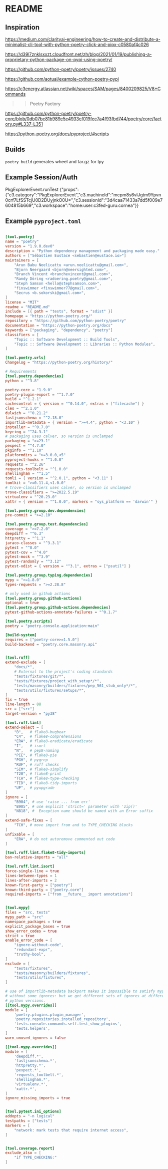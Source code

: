# README

## Inspiration

https://medium.com/clarityai-engineering/how-to-create-and-distribute-a-minimalist-cli-tool-with-python-poetry-click-and-pipx-c0580af4c026

https://d39l7znklsxxzt.cloudfront.net/zh/blog/2021/01/19/publishing-a-proprietary-python-package-on-pypi-using-poetry/

https://github.com/python-poetry/poetry/issues/2740

https://github.com/aotuai/example-cython-poetry-pypi

https://c3energy.atlassian.net/wiki/spaces/SAM/pages/8400209825/V8+Commands

>> Poetry Factory

https://github.com/python-poetry/poetry-core/blob/0db07bc81b989c5c4933cf019fec7a4f93fbd744/poetry/core/factory.py#L337-L351

https://python-poetry.org/docs/pyproject/#scripts

## Builds

`poetry build` generates wheel and tar.gz for lpy

## Example Session/Auth

PkgExplorerEvent.runTest {"props":{"c3.category":"PkgExplorerEvent","c3.machineId":"mcpm8s6vlJgtm9Ypvn0crf7LfSSTcjU0D2DUyjnkO0U=","c3.sessionId":"3d4caa71433a7dd5f009e7604815b669","c3.workspace":"home:user:c3fed-guru:cornea"}}

## Example `pyproject.toml`

```toml

[tool.poetry]
name = "poetry"
version = "1.9.0.dev0"
description = "Python dependency management and packaging made easy."
authors = ["Sébastien Eustace <sebastien@eustace.io>"]
maintainers = [
    "Arun Babu Neelicattu <arun.neelicattu@gmail.com>",
    "Bjorn Neergaard <bjorn@neersighted.com>",
    "Branch Vincent <branchevincent@gmail.com>",
    "Randy Döring <radoering.poetry@gmail.com>",
    "Steph Samson <hello@stephsamson.com>",
    "finswimmer <finswimmer77@gmail.com>",
    "Secrus <b.sokorski@gmail.com>",
]
license = "MIT"
readme = "README.md"
include = [{ path = "tests", format = "sdist" }]
homepage = "https://python-poetry.org/"
repository = "https://github.com/python-poetry/poetry"
documentation = "https://python-poetry.org/docs"
keywords = ["packaging", "dependency", "poetry"]
classifiers = [
    "Topic :: Software Development :: Build Tools",
    "Topic :: Software Development :: Libraries :: Python Modules",
]

[tool.poetry.urls]
Changelog = "https://python-poetry.org/history/"

# Requirements
[tool.poetry.dependencies]
python = "^3.8"

poetry-core = "1.9.0"
poetry-plugin-export = "^1.7.0"
build = "^1.2.1"
cachecontrol = { version = "^0.14.0", extras = ["filecache"] }
cleo = "^2.1.0"
dulwich = "^0.21.2"
fastjsonschema = "^2.18.0"
importlib-metadata = { version = ">=4.4", python = "<3.10" }
installer = "^0.7.0"
keyring = "^24.3.1"
# packaging uses calver, so version is unclamped
packaging = ">=23.1"
pexpect = "^4.7.0"
pkginfo = "^1.10"
platformdirs = ">=3.0.0,<5"
pyproject-hooks = "^1.0.0"
requests = "^2.26"
requests-toolbelt = "^1.0.0"
shellingham = "^1.5"
tomli = { version = "^2.0.1", python = "<3.11" }
tomlkit = ">=0.11.4,<1.0.0"
# trove-classifiers uses calver, so version is unclamped
trove-classifiers = ">=2022.5.19"
virtualenv = "^20.23.0"
xattr = { version = "^1.0.0", markers = "sys_platform == 'darwin'" }

[tool.poetry.group.dev.dependencies]
pre-commit = ">=2.10"

[tool.poetry.group.test.dependencies]
coverage = ">=7.2.0"
deepdiff = "^6.3"
httpretty = "^1.1"
jaraco-classes = "^3.3.1"
pytest = "^8.0"
pytest-cov = "^4.0"
pytest-mock = "^3.9"
pytest-randomly = "^3.12"
pytest-xdist = { version = "^3.1", extras = ["psutil"] }

[tool.poetry.group.typing.dependencies]
mypy = ">=1.8.0"
types-requests = ">=2.28.8"

# only used in github actions
[tool.poetry.group.github-actions]
optional = true
[tool.poetry.group.github-actions.dependencies]
pytest-github-actions-annotate-failures = "^0.1.7"

[tool.poetry.scripts]
poetry = "poetry.console.application:main"

[build-system]
requires = ["poetry-core>=1.5.0"]
build-backend = "poetry.core.masonry.api"


[tool.ruff]
extend-exclude = [
    "docs/*",
    # External to the project's coding standards
    "tests/fixtures/git/*",
    "tests/fixtures/project_with_setup*/*",
    "tests/masonry/builders/fixtures/pep_561_stub_only*/*",
    "tests/utils/fixtures/setups/*",
]
fix = true
line-length = 88
src = ["src"]
target-version = "py38"

[tool.ruff.lint]
extend-select = [
    "B",   # flake8-bugbear
    "C4",  # flake8-comprehensions
    "ERA", # flake8-eradicate/eradicate
    "I",   # isort
    "N",   # pep8-naming
    "PIE", # flake8-pie
    "PGH", # pygrep
    "RUF", # ruff checks
    "SIM", # flake8-simplify
    "T20", # flake8-print
    "TCH", # flake8-type-checking
    "TID", # flake8-tidy-imports
    "UP",  # pyupgrade
]
ignore = [
    "B904", # use 'raise ... from err'
    "B905", # use explicit 'strict=' parameter with 'zip()'
    "N818", #  Exception name should be named with an Error suffix
]
extend-safe-fixes = [
    "TCH", # move import from and to TYPE_CHECKING blocks
]
unfixable = [
    "ERA", # do not autoremove commented out code
]

[tool.ruff.lint.flake8-tidy-imports]
ban-relative-imports = "all"

[tool.ruff.lint.isort]
force-single-line = true
lines-between-types = 1
lines-after-imports = 2
known-first-party = ["poetry"]
known-third-party = ["poetry.core"]
required-imports = ["from __future__ import annotations"]


[tool.mypy]
files = "src, tests"
mypy_path = "src"
namespace_packages = true
explicit_package_bases = true
show_error_codes = true
strict = true
enable_error_code = [
    "ignore-without-code",
    "redundant-expr",
    "truthy-bool",
]
exclude = [
    "tests/fixtures",
    "tests/masonry/builders/fixtures",
    "tests/utils/fixtures",
]

# use of importlib-metadata backport makes it impossible to satisfy mypy
# without some ignores: but we get different sets of ignores at different
# python versions.
[[tool.mypy.overrides]]
module = [
    'poetry.plugins.plugin_manager',
    'poetry.repositories.installed_repository',
    'tests.console.commands.self.test_show_plugins',
    'tests.helpers',
]
warn_unused_ignores = false

[[tool.mypy.overrides]]
module = [
    'deepdiff.*',
    'fastjsonschema.*',
    'httpretty.*',
    'pexpect.*',
    'requests_toolbelt.*',
    'shellingham.*',
    'virtualenv.*',
    'xattr.*',
]
ignore_missing_imports = true


[tool.pytest.ini_options]
addopts = "-n logical"
testpaths = ["tests"]
markers = [
    "network: mark tests that require internet access",
]


[tool.coverage.report]
exclude_also = [
    "if TYPE_CHECKING:"
]

```
